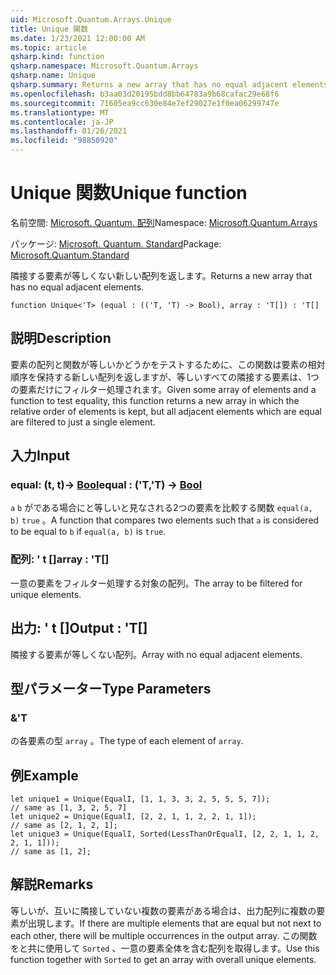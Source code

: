 ```yaml
---
uid: Microsoft.Quantum.Arrays.Unique
title: Unique 関数
ms.date: 1/23/2021 12:00:00 AM
ms.topic: article
qsharp.kind: function
qsharp.namespace: Microsoft.Quantum.Arrays
qsharp.name: Unique
qsharp.summary: Returns a new array that has no equal adjacent elements.
ms.openlocfilehash: b3aa03d20195bdd8bb64783a9b68cafac29e68f6
ms.sourcegitcommit: 71605ea9cc630e84e7ef29027e1f0ea06299747e
ms.translationtype: MT
ms.contentlocale: ja-JP
ms.lasthandoff: 01/26/2021
ms.locfileid: "98850920"
---
```

# <a name="unique-function"></a><span data-ttu-id="76c7d-102">Unique 関数</span><span class="sxs-lookup"><span data-stu-id="76c7d-102">Unique function</span></span>

<span data-ttu-id="76c7d-103">名前空間: [Microsoft. Quantum. 配列](xref:Microsoft.Quantum.Arrays)</span><span class="sxs-lookup"><span data-stu-id="76c7d-103">Namespace: [Microsoft.Quantum.Arrays](xref:Microsoft.Quantum.Arrays)</span></span>

<span data-ttu-id="76c7d-104">パッケージ: [Microsoft. Quantum. Standard](https://nuget.org/packages/Microsoft.Quantum.Standard)</span><span class="sxs-lookup"><span data-stu-id="76c7d-104">Package: [Microsoft.Quantum.Standard](https://nuget.org/packages/Microsoft.Quantum.Standard)</span></span>


<span data-ttu-id="76c7d-105">隣接する要素が等しくない新しい配列を返します。</span><span class="sxs-lookup"><span data-stu-id="76c7d-105">Returns a new array that has no equal adjacent elements.</span></span>

```qsharp
function Unique<'T> (equal : (('T, 'T) -> Bool), array : 'T[]) : 'T[]
```


## <a name="description"></a><span data-ttu-id="76c7d-106">説明</span><span class="sxs-lookup"><span data-stu-id="76c7d-106">Description</span></span>

<span data-ttu-id="76c7d-107">要素の配列と関数が等しいかどうかをテストするために、この関数は要素の相対順序を保持する新しい配列を返しますが、等しいすべての隣接する要素は、1つの要素だけにフィルター処理されます。</span><span class="sxs-lookup"><span data-stu-id="76c7d-107">Given some array of elements and a function to test equality, this function returns a new array in which the relative order of elements is kept, but all adjacent elements which are equal are filtered to just a single element.</span></span>

## <a name="input"></a><span data-ttu-id="76c7d-108">入力</span><span class="sxs-lookup"><span data-stu-id="76c7d-108">Input</span></span>

### <a name="equal--tt---bool"></a><span data-ttu-id="76c7d-109">equal: (t, t)-> [Bool](xref:microsoft.quantum.lang-ref.bool)</span><span class="sxs-lookup"><span data-stu-id="76c7d-109">equal : ('T,'T) -> [Bool](xref:microsoft.quantum.lang-ref.bool)</span></span>

<span data-ttu-id="76c7d-110">`a` `b` がである場合にと等しいと見なされる2つの要素を比較する関数 `equal(a, b)` `true` 。</span><span class="sxs-lookup"><span data-stu-id="76c7d-110">A function that compares two elements such that `a` is considered to be equal to `b` if `equal(a, b)` is `true`.</span></span>


### <a name="array--t"></a><span data-ttu-id="76c7d-111">配列: ' t []</span><span class="sxs-lookup"><span data-stu-id="76c7d-111">array : 'T[]</span></span>

<span data-ttu-id="76c7d-112">一意の要素をフィルター処理する対象の配列。</span><span class="sxs-lookup"><span data-stu-id="76c7d-112">The array to be filtered for unique elements.</span></span>



## <a name="output--t"></a><span data-ttu-id="76c7d-113">出力: ' t []</span><span class="sxs-lookup"><span data-stu-id="76c7d-113">Output : 'T[]</span></span>

<span data-ttu-id="76c7d-114">隣接する要素が等しくない配列。</span><span class="sxs-lookup"><span data-stu-id="76c7d-114">Array with no equal adjacent elements.</span></span>

## <a name="type-parameters"></a><span data-ttu-id="76c7d-115">型パラメーター</span><span class="sxs-lookup"><span data-stu-id="76c7d-115">Type Parameters</span></span>

### <a name="t"></a><span data-ttu-id="76c7d-116">&</span><span class="sxs-lookup"><span data-stu-id="76c7d-116">'T</span></span>

<span data-ttu-id="76c7d-117">の各要素の型 `array` 。</span><span class="sxs-lookup"><span data-stu-id="76c7d-117">The type of each element of `array`.</span></span>

## <a name="example"></a><span data-ttu-id="76c7d-118">例</span><span class="sxs-lookup"><span data-stu-id="76c7d-118">Example</span></span>

```qsharp
let unique1 = Unique(EqualI, [1, 1, 3, 3, 2, 5, 5, 5, 7]);
// same as [1, 3, 2, 5, 7]
let unique2 = Unique(EqualI, [2, 2, 1, 1, 2, 2, 1, 1]);
// same as [2, 1, 2, 1];
let unique3 = Unique(EqualI, Sorted(LessThanOrEqualI, [2, 2, 1, 1, 2, 2, 1, 1]));
// same as [1, 2];
```

## <a name="remarks"></a><span data-ttu-id="76c7d-119">解説</span><span class="sxs-lookup"><span data-stu-id="76c7d-119">Remarks</span></span>

<span data-ttu-id="76c7d-120">等しいが、互いに隣接していない複数の要素がある場合は、出力配列に複数の要素が出現します。</span><span class="sxs-lookup"><span data-stu-id="76c7d-120">If there are multiple elements that are equal but not next to each other, there will be multiple occurrences in the output array.</span></span>  <span data-ttu-id="76c7d-121">この関数をと共に使用して `Sorted` 、一意の要素全体を含む配列を取得します。</span><span class="sxs-lookup"><span data-stu-id="76c7d-121">Use this function together with `Sorted` to get an array with overall unique elements.</span></span>